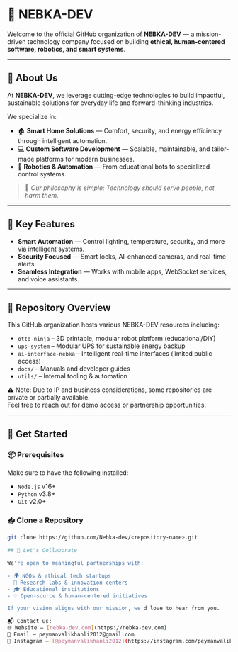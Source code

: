 # 🌿 NEBKA-DEV
Welcome to the official GitHub organization of **NEBKA-DEV** — a mission-driven technology company focused on building **ethical, human-centered software, robotics, and smart systems**.

---

## 🧭 About Us

At **NEBKA-DEV**, we leverage cutting-edge technologies to build impactful, sustainable solutions for everyday life and forward-thinking industries.

We specialize in:

- 🏠 **Smart Home Solutions** — Comfort, security, and energy efficiency through intelligent automation.
- 💻 **Custom Software Development** — Scalable, maintainable, and tailor-made platforms for modern businesses.
- 🤖 **Robotics & Automation** — From educational bots to specialized control systems.

> 🌱 *Our philosophy is simple: Technology should serve people, not harm them.*

---

## 🔧 Key Features

- **Smart Automation** — Control lighting, temperature, security, and more via intelligent systems.
- **Security Focused** — Smart locks, AI-enhanced cameras, and real-time alerts.
- **Seamless Integration** — Works with mobile apps, WebSocket services, and voice assistants.

---

## 📁 Repository Overview

This GitHub organization hosts various NEBKA-DEV resources including:

- `otto-ninja` – 3D printable, modular robot platform (educational/DIY)
- `ups-system` – Modular UPS for sustainable energy backup
- `ai-interface-nebka` – Intelligent real-time interfaces (limited public access)
- `docs/` – Manuals and developer guides
- `utils/` – Internal tooling & automation

⚠️ Note: Due to IP and business considerations, some repositories are private or partially available.  
Feel free to reach out for demo access or partnership opportunities.

---

## 🚀 Get Started

### 📦 Prerequisites

Make sure to have the following installed:

- `Node.js` v16+  
- `Python` v3.8+  
- `Git` v2.0+

### 📥 Clone a Repository

```bash
git clone https://github.com/Nebka-dev/<repository-name>.git

## 🤝 Let's Collaborate

We're open to meaningful partnerships with:

- 🌍 NGOs & ethical tech startups  
- 🧪 Research labs & innovation centers  
- 🎓 Educational institutions  
- 💡 Open-source & human-centered initiatives

If your vision aligns with our mission, we'd love to hear from you.

📬 Contact us:  
🌐 Website – [nebka-dev.com](https://nebka-dev.com)  
📧 Email – peymanvalikhanli2012@gmail.com  
📸 Instagram – [@peymanvalikhanli2012](https://instagram.com/peymanvalikhanli2012)


